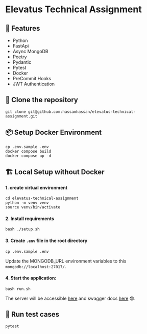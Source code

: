 # Elevatus Technical Assignment

## 🧩 Features

+ Python
+ FastApi
+ Async MongoDB
+ Poetry
+ Pydantic
+ Pytest
+ Docker
+ PreCommit Hooks
+ JWT Authentication


## 🚚 Clone the repository
```shell
git clone git@github.com:hassamhassan/elevatus-technical-assignment.git
```

## 📦 Setup Docker Environment
```shell
cp .env.sample .env
docker compose build
docker compose up -d
```

## 🏗️ Local Setup without Docker
#### 1. create virtual environment
```shell
cd elevatus-technical-assignment
python -m venv venv
source venv/bin/activate
```

#### 2. Install requirements
```shell
bash ./setup.sh
```

#### 3. Create `.env` file in the root directory
```shell
cp .env.sample .env
```
Update the MONGODB_URL environment variables to this `mongodb://localhost:27017/`.

#### 4. Start the application:
```shell
bash run.sh
```
The server will be accessible [here](http://0.0.0.0:8000) and swagger docs [here](http://0.0.0.0:8000/docs) 😎.


## 🧪 Run test cases
```shell
pytest
```
